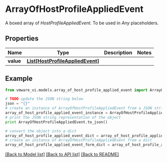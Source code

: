 # ArrayOfHostProfileAppliedEvent

A boxed array of *HostProfileAppliedEvent*. To be used in *Any* placeholders. 

## Properties
Name | Type | Description | Notes
------------ | ------------- | ------------- | -------------
**value** | [**List[HostProfileAppliedEvent]**](HostProfileAppliedEvent.md) |  | 

## Example

```python
from vmware_vi.models.array_of_host_profile_applied_event import ArrayOfHostProfileAppliedEvent

# TODO update the JSON string below
json = "{}"
# create an instance of ArrayOfHostProfileAppliedEvent from a JSON string
array_of_host_profile_applied_event_instance = ArrayOfHostProfileAppliedEvent.from_json(json)
# print the JSON string representation of the object
print ArrayOfHostProfileAppliedEvent.to_json()

# convert the object into a dict
array_of_host_profile_applied_event_dict = array_of_host_profile_applied_event_instance.to_dict()
# create an instance of ArrayOfHostProfileAppliedEvent from a dict
array_of_host_profile_applied_event_form_dict = array_of_host_profile_applied_event.from_dict(array_of_host_profile_applied_event_dict)
```
[[Back to Model list]](../README.md#documentation-for-models) [[Back to API list]](../README.md#documentation-for-api-endpoints) [[Back to README]](../README.md)


